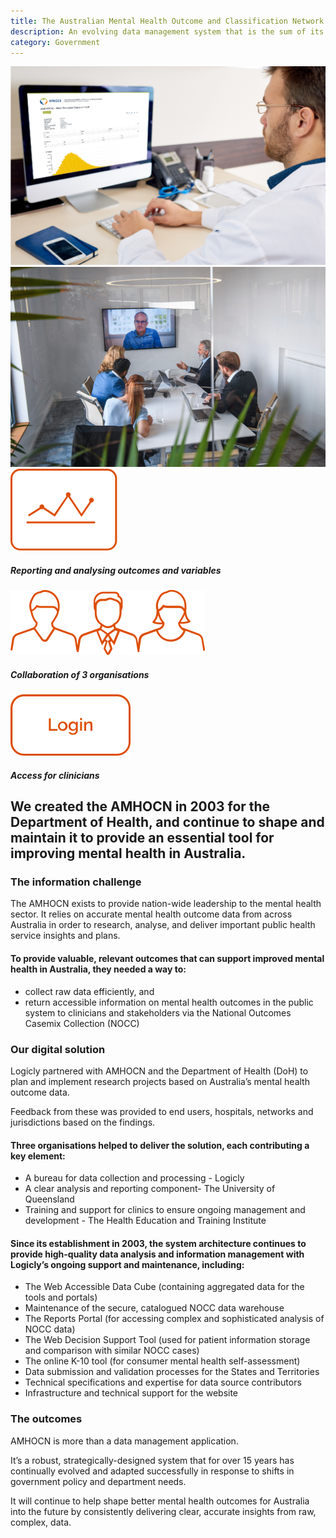 ```yaml
---
title: The Australian Mental Health Outcome and Classification Network (AMHOCN)
description: An evolving data management system that is the sum of its interconnected parts
category: Government
---
```

<div class="grid grid-cols-12">

<div class="col-span-12 project-images">
    <img src="/Projects/Images/7_Australian_Mental_Health_Outcome_and_Classification_Network_(AMHOCN)/Australian-Mental-Health-Outcome-and-Classification-Network-(AMHOCN)-data-on-screen.jpg" />
    <img src="/Projects/Images/7_Australian_Mental_Health_Outcome_and_Classification_Network_(AMHOCN)/AMHOCN-coworkers-meeting-with-coworker-online.jpg" />
</div>

<div class="col-span-3 icons-sidebar">
<div>
<img src="/Projects/Icons/7_Australian_Mental_Health_Outcome_and_Classification_Network_(AMHOCN)/Reporting_and_analysing_outcomes_and_variables.svg" />

##### Reporting and analysing outcomes and variables
</div>

<div>
<img src="/Projects/Icons/7_Australian_Mental_Health_Outcome_and_Classification_Network_(AMHOCN)/Collaboration_of_3_organisations.svg" />

##### Collaboration of 3 organisations
</div>

<div class="icons-sidebar-last">
<img src="/Projects/Icons/7_Australian_Mental_Health_Outcome_and_Classification_Network_(AMHOCN)/Access_for_clinicians.svg" />

##### Access for clinicians
</div>
</div>

<div class="col-span-9 project-text">
<div>

## We created the AMHOCN in 2003 for the Department of Health, and continue to shape and maintain it to provide an essential tool for improving mental health in Australia.

### The information challenge
The AMHOCN exists to provide nation-wide leadership to the mental health sector. It relies on accurate mental health outcome data from across Australia in order to research, analyse, and deliver important public health service insights and plans.

#### To provide valuable, relevant outcomes that can support improved mental health in Australia, they needed a way to:
<div class="project-text-list">
  <ul>
    <li>collect raw data efficiently, and</li>
    <li>return accessible information on mental health outcomes in the public system to clinicians
and stakeholders via the National Outcomes Casemix Collection (NOCC)</li>
  </ul>
</div>

### Our digital solution
Logicly partnered with AMHOCN and the Department of Health (DoH) to plan and implement research projects based on Australia’s mental health outcome data.

Feedback from these was provided to end users, hospitals, networks and jurisdictions based on the findings.

#### Three organisations helped to deliver the solution, each contributing a key element:
<div class="project-text-list">
  <ul>
    <li>A bureau for data collection and processing - Logicly</li>
    <li>A clear analysis and reporting component- The University of Queensland</li>
    <li>Training and support for clinics to ensure ongoing management and development -
The Health Education and Training Institute</li>
  </ul>
</div>

#### Since its establishment in 2003, the system architecture continues to provide high-quality data analysis and information management with Logicly’s ongoing support and maintenance, including:
<div class="project-text-list">
  <ul>
    <li>The Web Accessible Data Cube (containing aggregated data for the tools and portals)</li>
    <li>Maintenance of the secure, catalogued NOCC data warehouse</li>
    <li>The Reports Portal (for accessing complex and sophisticated analysis of NOCC data)</li>
    <li>The Web Decision Support Tool (used for patient information storage and comparison
with similar NOCC cases)</li>
    <li>The online K-10 tool (for consumer mental health self-assessment)</li>
    <li>Data submission and validation processes for the States and Territories</li>
    <li>Technical specifications and expertise for data source contributors</li>
    <li>Infrastructure and technical support for the website</li>
  </ul>
</div>

### The outcomes

AMHOCN is more than a data management application.

It’s a robust, strategically-designed system that for over 15 years has continually evolved and adapted successfully in response to shifts in government policy and department needs.

It will continue to help shape better mental health outcomes for Australia into the future by consistently delivering clear, accurate insights from raw, complex, data.


</div>
</div>
</div>
